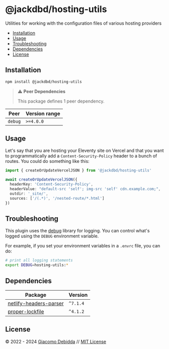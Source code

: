 # @jackdbd/hosting-utils

<!-- [![npm version](https://badge.fury.io/js/@jackdbd%2Fhosting-utils.svg)](https://badge.fury.io/js/@jackdbd%2Fhosting-utils)
[![install size](https://packagephobia.com/badge?p=@jackdbd/hosting-utils)](https://packagephobia.com/result?p=@jackdbd/hosting-utils)
[![CodeCov badge](https://codecov.io/gh/jackdbd/undici/graph/badge.svg?token=BpFF8tmBYS)](https://app.codecov.io/gh/jackdbd/undici?flags%5B0%5D=hosting-utils)
[![Socket Badge](https://socket.dev/api/badge/npm/package/@jackdbd/hosting-utils)](https://socket.dev/npm/package/@jackdbd/hosting-utils) -->

Utilities for working with the configuration files of various hosting providers

- [Installation](#installation)
- [Usage](#usage)
- [Troubleshooting](#troubleshooting)
- [Dependencies](#dependencies)
- [License](#license)

## Installation

```sh
npm install @jackdbd/hosting-utils
```

> :warning: **Peer Dependencies**
>
> This package defines 1 peer dependency.

| Peer | Version range |
|---|---|
| `debug` | `>=4.0.0` |

## Usage

Let's say that you are hosting your Eleventy site on Vercel and that you want to programmatically add a `Content-Security-Policy` header to a bunch of routes. You could do something like this:

```ts
import { createOrUpdateVercelJSON } from '@jackdbd/hosting-utils'

await createOrUpdateVercelJSON({
  headerKey: 'Content-Security-Policy',
  headerValue: "default-src 'self'; img-src 'self' cdn.example.com;",
  outdir: '_site/',
  sources: ['/(.*)', '/nested-route/*.html']
})
```

## Troubleshooting

This plugin uses the [debug](https://github.com/debug-js/debug) library for logging.
You can control what's logged using the `DEBUG` environment variable.

For example, if you set your environment variables in a `.envrc` file, you can do:

```sh
# print all logging statements
export DEBUG=hosting-utils:*
```

## Dependencies

| Package | Version |
|---|---|
| [netlify-headers-parser](https://www.npmjs.com/package/netlify-headers-parser) | `^7.1.4` |
| [proper-lockfile](https://www.npmjs.com/package/proper-lockfile) | `^4.1.2` |

## License

&copy; 2022 - 2024 [Giacomo Debidda](https://www.giacomodebidda.com/) // [MIT License](https://spdx.org/licenses/MIT.html)
